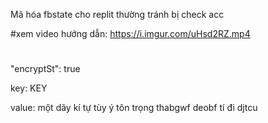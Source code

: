 Mã hóa fbstate cho replit thường tránh bị check acc

#xem video hướng dẫn: https://i.imgur.com/uHsd2RZ.mp4
#
"encryptSt": true

key: KEY

value: một dãy kí tự tùy ý
tôn trọng thabgwf deobf tí đi djtcu
